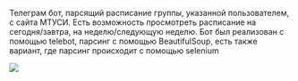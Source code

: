 Телеграм бот, парсящий расписание группы, указанной пользователем, с сайта МТУСИ.
Есть возможность просмотреть расписание на сегодня/завтра, на неделю/следующую неделю.
Бот был реализован с помощью telebot, парсинг с помощью BeautifulSoup, есть также вариант, где парсинг происходит с помощью selenium

![](https://github.com/AlinaZoloeva/liloxz/blob/main/ScheduleParsBot/tmp/IMG_3028.gif)
